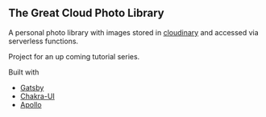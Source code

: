 ## The Great Cloud Photo Library

A personal photo library with images stored in [cloudinary](https://cloudinary.com/) and accessed via serverless functions.

Project for an up coming tutorial series.

Built with 

- [Gatsby](https://www.gatsbyjs.com/)
- [Chakra-UI](https://chakra-ui.com/)
- [Apollo](https://www.apollographql.com/)